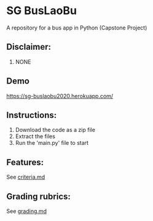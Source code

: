 # SG BusLaoBu
A repository for a bus app in Python (Capstone Project)

## Disclaimer:
1. NONE

## Demo
https://sg-buslaobu2020.herokuapp.com/

## Instructions:

1. Download the code as a zip file
2. Extract the files
3. Run the 'main.py' file to start

## Features:
See [criteria.md](criteria.md)

## Grading rubrics:
See [grading.md](grading.md)
